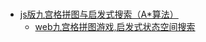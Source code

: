 # 
* [js版九宫格拼图与启发式搜索（A*算法）](https://www.cnblogs.com/pangys/p/8673571.html)
   * [web九宫格拼图游戏,启发式状态空间搜索](https://github.com/pangyongsheng/puzzle)

